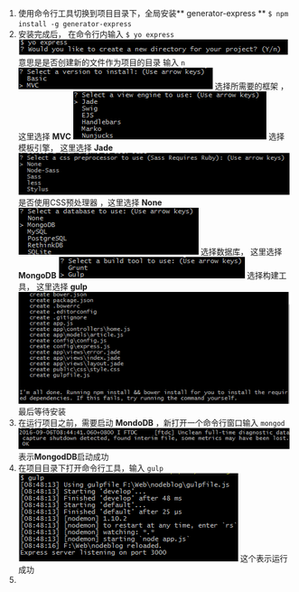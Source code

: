1. 使用命令行工具切换到项目目录下，全局安装** generator-express ** 
  `$ npm install -g generator-express`
2. 安装完成后， 在命令行内输入 `$ yo express`
  ![](/assets/g-e1.png) 意思是是否创建新的文件作为项目的目录 输入 `n`
  ![](/assets/g-e2.png) 选择所需要的框架 ，这里选择 **MVC**
  ![](/assets/g-e3.png) 选择模板引擎， 这里选择 **Jade**
  ![](/assets/g-e4.png) 是否使用CSS预处理器 ，这里选择 **None**
  ![](/assets/g-e5.png) 选择数据库， 这里选择 **MongoDB**
  ![](/assets/g-e6.png) 选择构建工具， 这里选择 **gulp**
  ![](/assets/g-e7.png) 最后等待安装
3. 在运行项目之前，需要启动 **MondoDB** ，新打开一个命令行窗口输入 `mongod` ![](/assets/md.png) 表示**MongodDB**启动成功
4. 在项目目录下打开命令行工具，输入 `gulp` 
  ![](/assets/gulp1.png) 
  这个表示运行成功
5. 

